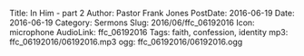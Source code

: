 Title: In Him - part 2
Author: Pastor Frank Jones
PostDate: 2016-06-19
Date: 2016-06-19
Category: Sermons
Slug: 2016/06/ffc_06192016
Icon: microphone
AudioLink: ffc_06192016
Tags: faith, confession, identity
mp3: ffc_06192016/06192016.mp3
ogg: ffc_06192016/06192016.ogg

